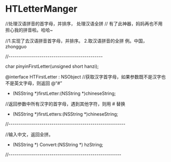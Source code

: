 HTLetterManger
==============

//处理汉语拼音的首字母，并排序， 处理汉语全拼
// 有了此神器，妈妈再也不用担心我的拼音啦。哈哈~

//1.实现了去汉语拼音首字母，并排序。 
2.取汉语拼音的全拼  例。中国， zhongguo

//----------------------------------------------

char pinyinFirstLetter(unsigned short hanzi);

@interface HTFirstLetter : NSObject
//获取汉字首字母，如果参数既不是汉字也不是英文字母，则返回 @“#”
+ (NSString *)firstLetter:(NSString *)chineseString;

//返回参数中所有汉字的首字母，遇到其他字符，则用 # 替换
+ (NSString *)firstLetters:(NSString *)chineseString;

//---------------------------------------------------------

//输入中文，返回全拼。
+ (NSString *) Convert:(NSString *) hzString;

//-------------------------------------------------------
